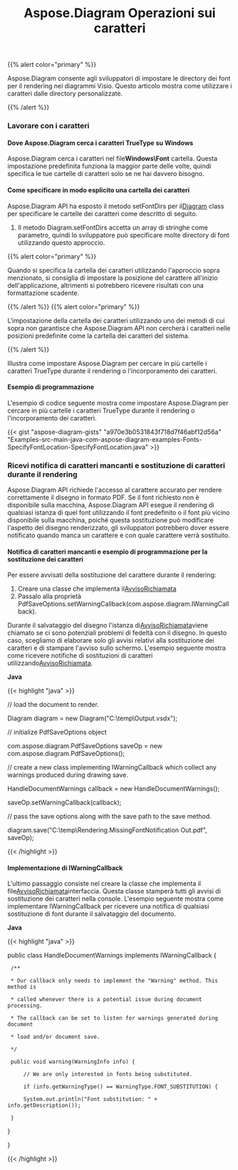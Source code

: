 ﻿---
title: Aspose.Diagram Operazioni sui caratteri
type: docs
weight: 170
url: /it/java/aspose-diagram-font-operations/
---
{{% alert color="primary" %}} 

Aspose.Diagram consente agli sviluppatori di impostare le directory dei font per il rendering nei diagrammi Visio. Questo articolo mostra come utilizzare i caratteri dalle directory personalizzate.

{{% /alert %}} 
### **Lavorare con i caratteri**
#### **Dove Aspose.Diagram cerca i caratteri TrueType su Windows**
 Aspose.Diagram cerca i caratteri nel file**Windows\Font** cartella. Questa impostazione predefinita funziona la maggior parte delle volte, quindi specifica le tue cartelle di caratteri solo se ne hai davvero bisogno.
#### **Come specificare in modo esplicito una cartella dei caratteri**
 Aspose.Diagram API ha esposto il metodo setFontDirs per il[Diagram](https://reference.aspose.com/diagram/java/com.aspose.diagram/diagram) class per specificare le cartelle dei caratteri come descritto di seguito.

1. Il metodo Diagram.setFontDirs accetta un array di stringhe come parametro, quindi lo sviluppatore può specificare molte directory di font utilizzando questo approccio.

{{% alert color="primary" %}} 

Quando si specifica la cartella dei caratteri utilizzando l'approccio sopra menzionato, si consiglia di impostare la posizione del carattere all'inizio dell'applicazione, altrimenti si potrebbero ricevere risultati con una formattazione scadente.

{{% /alert %}} {{% alert color="primary" %}} 

L'impostazione della cartella dei caratteri utilizzando uno dei metodi di cui sopra non garantisce che Aspose.Diagram API non cercherà i caratteri nelle posizioni predefinite come la cartella dei caratteri del sistema.

{{% /alert %}} 

Illustra come impostare Aspose.Diagram per cercare in più cartelle i caratteri TrueType durante il rendering o l'incorporamento dei caratteri.
#### **Esempio di programmazione**
L'esempio di codice seguente mostra come impostare Aspose.Diagram per cercare in più cartelle i caratteri TrueType durante il rendering o l'incorporamento dei caratteri.

{{< gist "aspose-diagram-gists" "a970e3b0531843f718d7f46abf12d56a" "Examples-src-main-java-com-aspose-diagram-examples-Fonts-SpecifyFontLocation-SpecifyFontLocation.java" >}}
### **Ricevi notifica di caratteri mancanti e sostituzione di caratteri durante il rendering**
Aspose.Diagram API richiede l'accesso al carattere accurato per rendere correttamente il disegno in formato PDF. Se il font richiesto non è disponibile sulla macchina, Aspose.Diagram API esegue il rendering di qualsiasi istanza di quel font utilizzando il font predefinito o il font più vicino disponibile sulla macchina, poiché questa sostituzione può modificare l'aspetto del disegno renderizzato, gli sviluppatori potrebbero dover essere notificato quando manca un carattere e con quale carattere verrà sostituito.
#### **Notifica di caratteri mancanti e esempio di programmazione per la sostituzione dei caratteri**
Per essere avvisati della sostituzione del carattere durante il rendering:

1. Creare una classe che implementa il[AvvisoRichiamata](https://reference.aspose.com/diagram/java/com.aspose.diagram/IWarningCallback)
1. Passalo alla proprietà PdfSaveOptions.setWarningCallback(com.aspose.diagram.IWarningCallback).

Durante il salvataggio del disegno l'istanza di[AvvisoRichiamata](https://reference.aspose.com/diagram/java/com.aspose.diagram/IWarningCallback)viene chiamato se ci sono potenziali problemi di fedeltà con il disegno. In questo caso, scegliamo di elaborare solo gli avvisi relativi alla sostituzione dei caratteri e di stampare l'avviso sullo schermo. L'esempio seguente mostra come ricevere notifiche di sostituzioni di caratteri utilizzando[AvvisoRichiamata](https://reference.aspose.com/diagram/java/com.aspose.diagram/IWarningCallback).

**Java**

{{< highlight "java" >}}

 // load the document to render.

Diagram diagram = new Diagram("C:\\temp\\Output.vsdx");


// initialize PdfSaveOptions object

com.aspose.diagram.PdfSaveOptions saveOp = new com.aspose.diagram.PdfSaveOptions();

// create a new class implementing IWarningCallback which collect any warnings produced during drawing save.

HandleDocumentWarnings callback = new HandleDocumentWarnings();

saveOp.setWarningCallback(callback);



// pass the save options along with the save path to the save method.

diagram.save("C:\\temp\\Rendering.MissingFontNotification Out.pdf", saveOp);

{{< /highlight >}}
#### **Implementazione di IWarningCallback**
L'ultimo passaggio consiste nel creare la classe che implementa il file[AvvisoRichiamata](https://reference.aspose.com/diagram/java/com.aspose.diagram/IWarningCallback)interfaccia. Questa classe stamperà tutti gli avvisi di sostituzione dei caratteri nella console. L'esempio seguente mostra come implementare IWarningCallback per ricevere una notifica di qualsiasi sostituzione di font durante il salvataggio del documento.



**Java**

{{< highlight "java" >}}

 public class HandleDocumentWarnings implements IWarningCallback {

     /**

     * Our callback only needs to implement the "Warning" method. This method is

     * called whenever there is a potential issue during document processing.

     * The callback can be set to listen for warnings generated during document

     * load and/or document save.

     */

     public void warning(WarningInfo info) {

         // We are only interested in fonts being substituted.

         if (info.getWarningType() == WarningType.FONT_SUBSTITUTION) {

         System.out.println("Font substitution: " + info.getDescription());

     }

 }

}

{{< /highlight >}}
